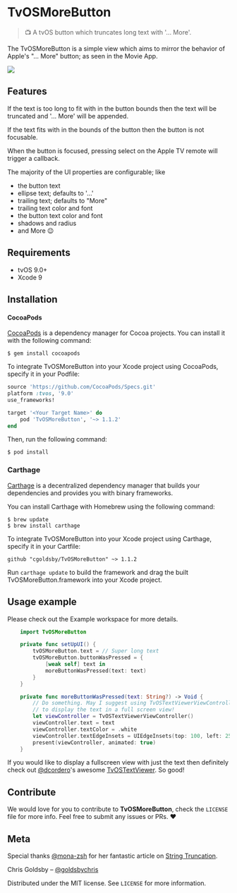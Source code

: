 # TvOSMoreButton
> 📺 A tvOS button which truncates long text with '... More'.

The TvOSMoreButton is a simple view which aims to mirror the behavior of Apple's "... More" button; as seen in the Movie App.

![](Artwork/example.png)

## Features

If the text is too long to fit with in the button bounds then the text will be truncated and '... More' will be appended.

If the text fits with in the bounds of the button then the button is not focusable.

When the button is focused, pressing select on the Apple TV remote will trigger a callback.

The majority of the UI properties are configurable; like
- the button text
- ellipse text; defaults to '...'
- trailing text; defaults to "More"
- trailing text color and font
- the button text color and font
- shadows and radius
- and More 😉

## Requirements

- tvOS 9.0+
- Xcode 9

## Installation

#### CocoaPods
[CocoaPods](https://cocoapods.org) is a dependency manager for Cocoa projects. You can install it with the following command:

```
$ gem install cocoapods
```

To integrate TvOSMoreButton into your Xcode project using CocoaPods, specify it in your Podfile:


```ruby
source 'https://github.com/CocoaPods/Specs.git'
platform :tvos, '9.0'
use_frameworks!

target '<Your Target Name>' do
    pod 'TvOSMoreButton', '~> 1.1.2'
end
```

Then, run the following command:

```
$ pod install
```

### Carthage

[Carthage](https://github.com/Carthage/Carthage) is a decentralized dependency manager that builds your dependencies and provides you with binary frameworks.

You can install Carthage with Homebrew using the following command:

```
$ brew update
$ brew install carthage
```

To integrate TvOSMoreButton into your Xcode project using Carthage, specify it in your Cartfile:

```
github "cgoldsby/TvOSMoreButton" ~> 1.1.2
```

Run `carthage update` to build the framework and drag the built TvOSMoreButton.framework into your Xcode project.

## Usage example

Please check out the Example workspace for more details.

```swift
    import TvOSMoreButton

    private func setUpUI() {
        tvOSMoreButton.text = // Super long text
        tvOSMoreButton.buttonWasPressed = {
            [weak self] text in
            moreButtonWasPressed(text: text)
        }
    }

    private func moreButtonWasPressed(text: String?) -> Void {
        // Do something. May I suggest using TvOSTextViewerViewController
        // to display the text in a full screen view!
        let viewController = TvOSTextViewerViewController()
        viewController.text = text
        viewController.textColor = .white
        viewController.textEdgeInsets = UIEdgeInsets(top: 100, left: 250, bottom: 100, right: 250)
        present(viewController, animated: true)
    }

```

If you would like to display a fullscreen view with just the text then definitely check out [@dcordero](https://github.com/dcordero)'s awesome [TvOSTextViewer](https://github.com/dcordero/TvOSTextViewer). So good!

## Contribute

We would love for you to contribute to **TvOSMoreButton**, check the ``LICENSE`` file for more info. Feel free to submit any issues or PRs. ❤️

## Meta

Special thanks [@mona-zsh](https://github.com/mona-zsh) for her fantastic article on [String Truncation](http://eskimona.com/coding/objective-c/2015/05/10/truncation.html).

Chris Goldsby – [@goldsbychris](https://twitter.com/goldsbychris)

Distributed under the MIT license. See ``LICENSE`` for more information.
